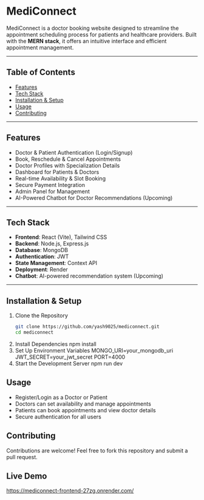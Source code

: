 # MediConnect  

MediConnect is a doctor booking website designed to streamline the appointment scheduling process for patients and healthcare providers. Built with the **MERN stack**, it offers an intuitive interface and efficient appointment management.  

---

## Table of Contents  

- [Features](#features)  
- [Tech Stack](#tech-stack)  
- [Installation & Setup](#installation--setup)  
- [Usage](#usage)   
- [Contributing](#contributing)  


---

## Features  

- Doctor & Patient Authentication (Login/Signup)  
- Book, Reschedule & Cancel Appointments  
- Doctor Profiles with Specialization Details  
- Dashboard for Patients & Doctors  
- Real-time Availability & Slot Booking  
- Secure Payment Integration   
- Admin Panel for Management
- AI-Powered Chatbot for Doctor Recommendations (Upcoming)  

---


## Tech Stack  

- **Frontend**: React (Vite), Tailwind CSS  
- **Backend**: Node.js, Express.js  
- **Database**: MongoDB  
- **Authentication**: JWT  
- **State Management**: Context API 
- **Deployment**: Render
- **Chatbot**: AI-powered recommendation system (Upcoming)  
---

## Installation & Setup  

1. Clone the Repository  
   ```bash
   git clone https://github.com/yash9025/mediconnect.git
   cd mediconnect
2. Install Dependencies
    npm install
3. Set Up Environment Variables
   MONGO_URI=your_mongodb_uri
   JWT_SECRET=your_jwt_secret
   PORT=4000
4. Start the Development Server
   npm run dev

 ## Usage
 
 - Register/Login as a Doctor or Patient
 - Doctors can set availability and manage appointments
 - Patients can book appointments and view doctor details
 - Secure authentication for all users

  ## Contributing
  Contributions are welcome! Feel free to fork this repository and submit a pull request.

  ## Live Demo
  https://mediconnect-frontend-27zg.onrender.com/
